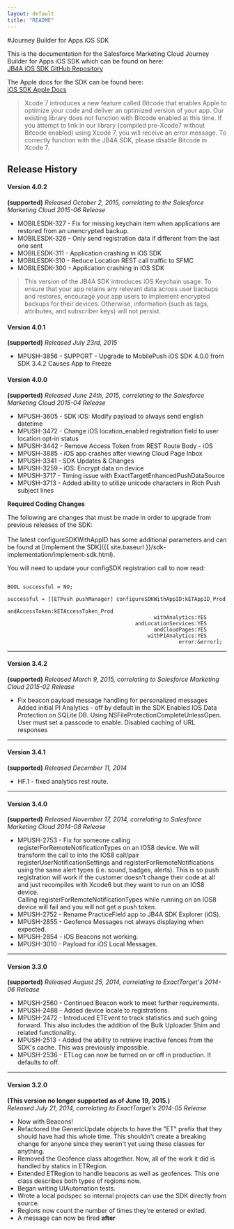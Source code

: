 ```yaml
---
layout: default
title: "README"
---
```

#Journey Builder for Apps iOS SDK

This is the documentation for the Salesforce Marketing Cloud Journey Builder for Apps iOS SDK which can be found on here:<br/>
<a href="https://github.com/ExactTarget/JB4A-SDK-iOS" target="_blank">JB4A iOS SDK GitHub Repository</a><br>

The Apple docs for the SDK can be found here:<br/>
<a href="{{ site.baseurl }}/appledoc/index.html" target="_blank">iOS SDK Apple Docs</a>

> Xcode 7 introduces a new feature called Bitcode that enables Apple to optimize your code and deliver an optimized version of your app. Our existing library does not function with Bitcode enabled at this time. If you attempt to link in our library (compiled pre-Xcode7 without Bitcode enabled) using Xcode 7, you will receive an error message. To correctly function with the JB4A SDK, please disable Bitcode in Xcode 7.

## Release History

#### Version 4.0.2
**(supported)**
_Released October 2, 2015, correlating to the Salesforce Marketing Cloud 2015-06 Release_<br/>

* MOBILESDK-327 - Fix for missing keychain item when applications are restored from an unencrypted backup.
* MOBILESDK-326 - Only send registration data if different from the last one sent
* MOBILESDK-311 - Application crashing in iOS SDK
* MOBILESDK-310 - Reduce Location REST call traffic to SFMC
* MOBILESDK-300 - Application crashing in iOS SDK

> This version of the JB4A SDK introduces iOS Keychain usage. To ensure that your app retains any relevant data across user backups and restores, encourage your app users to implement encrypted backups for their devices. Otherwise, information (such as tags, attributes, and subscriber keys) will not persist.

#### Version 4.0.1
**(supported)**
_Released July 23rd, 2015_<br/>

* MPUSH-3856 - SUPPORT - Upgrade to MobilePush iOS SDK 4.0.0 from SDK 3.4.2 Causes App to Freeze<br/> 

#### Version 4.0.0
**(supported)**
_Released June 24th, 2015, correlating to the Salesforce Marketing Cloud 2015-04 Release_<br/>

* MPUSH-3605 - SDK iOS: Modify payload to always send english datetime<br/>
* MPUSH-3472 - Change iOS location_enabled registration field to user location opt-in status<br/>
* MPUSH-3442 - Remove Access Token from REST Route Body - iOS<br/>
* MPUSH-3885 - iOS app crashes after viewing Cloud Page Inbox<br/>
* MPUSH-3341 - SDK Updates & Changes<br/>
* MPUSH-3259 - iOS: Encrypt data on device<br/>
* MPUSH-3717 - Timing issue with ExactTargetEnhancedPushDataSource<br/>
* MPUSH-3713 - Added ability to utilize unicode characters in Rich Push subject lines<br/>

**Required Coding Changes** 

The following are changes that must be made in order to upgrade from previous releases of the SDK:<br/><br/>
The latest configureSDKWithAppID has some additional parameters and can be found at [Implement the SDK]({{ site.baseurl }}/sdk-implementation/implement-sdk.html).

You will need to update your configSDK registration call to now read: 

~~~

BOOL successful = NO;

successful = [[ETPush pushManager] configureSDKWithAppID:kETAppID_Prod
                                              andAccessToken:kETAccessToken_Prod
                                               withAnalytics:YES
                                         andLocationServices:YES
                                               andCloudPages:YES
                                             withPIAnalytics:YES
                                                       error:&error];

~~~


<!--**Recommended Coding Changes** -->

___

#### Version 3.4.2 ####
**(supported)**
_Released March 9, 2015, correlating to Salesforce Marketing Cloud 2015-02 Release_

* Fix beacon payload message handling for personalized messages
 Added initial PI Analytics - off by default in the SDK
 Enabled IOS Data Protection on SQLite DB. Using NSFileProtectionCompleteUnlessOpen. User must set a passcode to enable.
 Disabled caching of URL responses

___

#### Version 3.4.1 #### 
**(supported)**
_Released December 11, 2014_

 * HF.1 - fixed analytics rest route.

___

#### Version 3.4.0 ####
**(supported)**
_Released November 17, 2014, correlating to Salesforce Marketing Cloud 2014-08 Release_

* MPUSH-2753 - Fix for someone calling registerForRemoteNotificationTypes on an IOS8 device. We will transform the call to into the IOS8 call/pair registerUserNotificationSettings and registerForRemoteNotifications using the same alert types (i.e. sound, badges, alerts). This is so push registration will work if the customer doesn't change their code at all and just recompiles with Xcode6 but they want to run on an IOS8 device.<br/>
Calling registerForRemoteNotificationTypes while running on an IOS8 device will fail and you will not get a push token.<br/>
* MPUSH-2752 - Rename PracticeField app to JB4A SDK Explorer (iOS).<br/>
* MPUSH-2855 - Geofence Messages not always displaying when expected.<br/>
* MPUSH-2854 - iOS Beacons not working.<br/>
* MPUSH-3010 - Payload for iOS Local Messages.<br/>

___

#### Version 3.3.0 #####
**(supported)**
_Released August 25, 2014, correlating to ExactTarget's 2014-06 Release_<br/>

* MPUSH-2560 - Continued Beacon work to meet further requirements.<br/>
* MPUSH-2488 - Added device locale to registrations.<br/>
* MPUSH-2472 - Introduced ETEvent to track statistics and such going forward. This also includes the addition of the Bulk Uploader Shim and related functionality.<br/>
* MPUSH-2513 - Added the ability to retrieve inactive fences from the SDK's cache. This was previously impossible.<br/>
* MPUSH-2536 - ETLog can now be turned on or off in production. It defaults to off.<br/>
___

#### Version 3.2.0 #####
**(This version no longer supported as of June 19, 2015.)**<br/>
_Released July 21, 2014, correlating to ExactTarget's 2014-05 Release_<br/>

* Now with Beacons!<br/>
* Refactored the GenericUpdate objects to have the "ET" prefix that they should have had this whole time. This shouldn't create a breaking change for anyone since they weren't yet using these classes for anything.<br/>
* Removed the Geofence class altogether. Now, all of the work it did is handled by statics in ETRegion.<br/>
* Extended ETRegion to handle beacons as well as geofences. This one class describes both types of regions now.<br/>
* Began writing UIAutomation tests.<br/>
* Wrote a local podspec so internal projects can use the SDK directly from source.<br/>
* Regions now count the number of times they're entered or exited. <br/>
* A message can now be fired **after** <br/>
